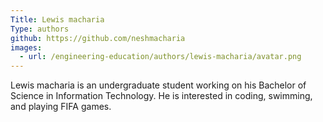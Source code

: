 ```yaml
---
Title: Lewis macharia
Type: authors
github: https://github.com/neshmacharia
images:
  - url: /engineering-education/authors/lewis-macharia/avatar.png 
---
```

Lewis macharia is an undergraduate student working on his Bachelor of Science in Information Technology. He is interested in coding, swimming, and playing FIFA games.
